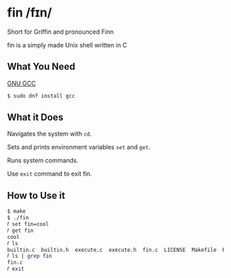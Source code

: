 # fin /fɪn/

Short for Griffin and pronounced Finn

fin is a simply made Unix shell written in C

## What You Need

[GNU GCC](http://gcc.gnu.org/)

```bash
$ sudo dnf install gcc
```

## What it Does

Navigates the system with `cd`.

Sets and prints environment variables `set` and `get`.

Runs system commands.

Use `exit` command to exit fin.

## How to Use it

```sh
$ make
$ ./fin
𝑓 set fin=cool
𝑓 get fin
cool
𝑓 ls
builtin.c  builtin.h  execute.c  execute.h  fin.c  LICENSE  Makefile  README.md  str.h
𝑓 ls | grep fin
fin.c
𝑓 exit
```

